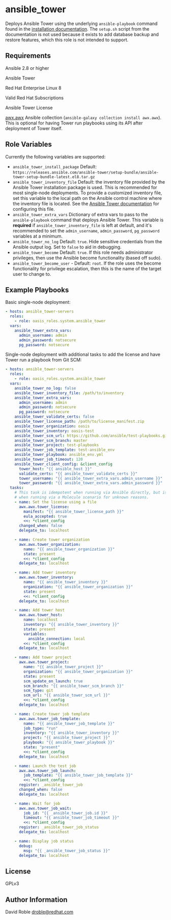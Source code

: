 ansible\_tower
===========

Deploys Ansible Tower using the underlying `ansible-playbook` command found in
the  [installation
documentation](https://docs.ansible.com/ansible-tower/latest/html/quickinstall/install_script.html).
The `setup.sh` script from the documentation is not used because it exists to
add database backup and restore features, which this role is not intended to
support.


Requirements
------------

Ansible 2.8 or higher

Ansible Tower

Red Hat Enterprise Linux 8

Valid Red Hat Subscriptions

Ansible Tower License

[awx.awx](https://docs.ansible.com/ansible/latest/collections/awx/awx/) Ansible
collection (`ansible-galaxy collection install awx.awx`).  This is optional for
having Tower run playbooks using its API after deployment of Tower itself.

Role Variables
--------------

Currently the following variables are supported:

* `ansible_tower_install_package` Default:
  `https://releases.ansible.com/ansible-tower/setup-bundle/ansible-tower-setup-bundle-latest.el8.tar.gz`
* `ansible_tower_inventory_file` Default:  the inventory file provided by the
   Ansible Tower installation package is used.  This is recommended for most
   single-node deployments.  To provide a customized inventory file, set this
   variable to the local path on the Ansible control machine where the
   inventory file is located.  See the [Ansible Tower
   documentation](https://docs.ansible.com/ansible-tower/latest/html/quickinstall/install_script.html)
   for configuring this file.
* `ansible_tower_extra_vars` Dictionary of extra vars to pass to the
  `ansible-playbook` command that deploys Ansible Tower.  This variable is
   **required** if `ansible_tower_inventory_file` is left at default, and it's
   recommended to set the `admin_username`, `admin_password`, `pg_password`
   variables at a minimum.
* `ansible_tower_no_log` Default: `true`.  Hide sensitive credentials from the
   Ansible output log.  Set to `false` to aid in debugging.
* `ansible_tower_become` Default: `true`. If this role needs administrator
   privileges, then use the Ansible become functionality (based off sudo).
* `ansible_tower_become_user` - Default: `root`. If the role uses the become
   functionality for privilege escalation, then this is the name of the target
   user to change to.

Example Playbooks
----------------

Basic single-node deployment:

```yaml
- hosts: ansible_tower-servers
  roles:
    - role: oasis_roles.system.ansible_tower
  vars:
    ansible_tower_extra_vars:
      admin_username: admin
      admin_password: notsecure
      pg_password: notsecure
```

Single-node deployment with additional tasks to add the license and have Tower
run a playbook from Git SCM:

```yaml
- hosts: ansible_tower-servers
  roles:
    - role: oasis_roles.system.ansible_tower
  vars:
    ansible_tower_no_log: false
    ansible_tower_inventory_file: /path/to/inventory
    ansible_tower_extra_vars:
      admin_username: admin
      admin_password: notsecure
      pg_password: notsecure
    ansible_tower_validate_certs: false
    ansible_tower_license_path: /path/to/license_manifest.zip
    ansible_tower_organization: oasis
    ansible_tower_inventory: oasis-test
    ansible_tower_scm_url: https://github.com/ansible/test-playbooks.git
    ansible_tower_scm_branch: master
    ansible_tower_project: test-playbooks
    ansible_tower_job_template: test-ansible_env
    ansible_tower_playbook: ansible_env.yml
    ansible_tower_job_timeout: 120
    ansible_tower_client_config: &client_config
      tower_host: "{{ ansible_host }}"
      validate_certs: "{{ ansible_tower_validate_certs }}"
      tower_username: "{{ ansible_tower_extra_vars.admin_username }}"
      tower_password: "{{ ansible_tower_extra_vars.admin_password }}"
  tasks:
    # This task is idempotent when running via Ansible directly, but is not
    # when running via a Molecule scenario for unknown reasons.
    - name: Set the license using a file
      awx.awx.tower_license:
        manifest: "{{ ansible_tower_license_path }}"
        eula_accepted: true
        <<: *client_config
      changed_when: false
      delegate_to: localhost

    - name: Create tower organization
      awx.awx.tower_organization:
        name: "{{ ansible_tower_organization }}"
        state: present
        <<: *client_config
      delegate_to: localhost

    - name: Add tower inventory
      awx.awx.tower_inventory:
        name: "{{ ansible_tower_inventory }}"
        organization: "{{ ansible_tower_organization }}"
        state: present
        <<: *client_config
      delegate_to: localhost

    - name: Add tower host
      awx.awx.tower_host:
        name: localhost
        inventory: "{{ ansible_tower_inventory }}"
        state: present
        variables:
          ansible_connection: local
        <<: *client_config
      delegate_to: localhost

    - name: Add tower project
      awx.awx.tower_project:
        name: "{{ ansible_tower_project }}"
        organization: "{{ ansible_tower_organization }}"
        state: present
        scm_update_on_launch: true
        scm_branch: "{{ ansible_tower_scm_branch }}"
        scm_type: git
        scm_url: "{{ ansible_tower_scm_url }}"
        <<: *client_config
      delegate_to: localhost

    - name: Create tower job template
      awx.awx.tower_job_template:
        name: "{{ ansible_tower_job_template }}"
        job_type: "run"
        inventory: "{{ ansible_tower_inventory }}"
        project: "{{ ansible_tower_project }}"
        playbook: "{{ ansible_tower_playbook }}"
        state: "present"
        <<: *client_config
      delegate_to: localhost

    - name: Launch the test job
      awx.awx.tower_job_launch:
        job_template: "{{ ansible_tower_job_template }}"
        <<: *client_config
      register: _ansible_tower_job
      changed_when: false
      delegate_to: localhost

    - name: Wait for job
      awx.awx.tower_job_wait:
        job_id: "{{ _ansible_tower_job.id }}"
        timeout: "{{ ansible_tower_job_timeout }}"
        <<: *client_config
      register: _ansible_tower_job_status
      delegate_to: localhost

    - name: Display job status
      debug:
        msg: "{{ _ansible_tower_job_status }}"
      delegate_to: localhost
```

License
-------

GPLv3

Author Information
------------------

David Roble <droble@redhat.com>

